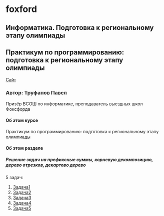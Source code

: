# foxford
## Информатика. Подготовка к региональному этапу олимпиады ##

## Практикум по программированию: подготовка к региональному этапу олимпиады ##

<p>
    <a href="https://foxford.ru/courses/996/lessons/24537">Сайт</a>
</p>

### Автор: Труфанов Павел ###
Призёр ВСОШ по информатике, преподаватель выездных школ Фоксфорда
 
#### Об этом курсе ####
Практикум по программированию: подготовка к региональному этапу олимпиады

#### Об этом разделе ####
##### Решение задач на префиксные суммы, корневую декомпозицию, дерево отрезков, декартово дерево #####

5 задач:                                                       
1. [Задача1](https://github.com/andrewbudo/foxford/tree/master/c2_region/5.Prefix_sum/5.Task1)
2. [Задача2](https://github.com/andrewbudo/foxford/tree/master/c2_region/5.Prefix_sum/5.Task2)
3. [Задача3](https://github.com/andrewbudo/foxford/tree/master/c2_region/5.Prefix_sum/5.Task3)
4. [Задача4](https://github.com/andrewbudo/foxford/tree/master/c2_region/5.Prefix_sum/5.Task4)
5. [Задача5](https://github.com/andrewbudo/foxford/tree/master/c2_region/5.Prefix_sum/5.Task5)
